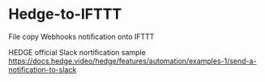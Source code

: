 # Hedge-to-IFTTT
File copy Webhooks notification onto IFTTT

HEDGE official Slack nortification sample
https://docs.hedge.video/hedge/features/automation/examples-1/send-a-notification-to-slack
